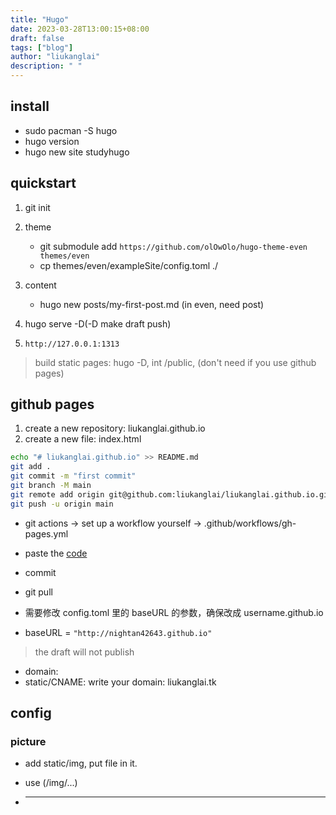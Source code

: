 ```yaml
---
title: "Hugo"
date: 2023-03-28T13:00:15+08:00
draft: false
tags: ["blog"]
author: "liukanglai"
description: " "
---
```


## install

- sudo pacman -S hugo
- hugo version
- hugo new site studyhugo

## quickstart

1. git init

2. theme

   - git submodule add `https://github.com/olOwOlo/hugo-theme-even themes/even`
   - cp themes/even/exampleSite/config.toml ./

3. content

   - hugo new posts/my-first-post.md (in even, need post)

4. hugo serve -D(-D make draft push)

5. `http://127.0.0.1:1313`

> build static pages: hugo -D, int /public, (don't need if you use github pages)

## github pages

1. create a new repository: liukanglai.github.io
2. create a new file: index.html

```bash
echo "# liukanglai.github.io" >> README.md
git add .
git commit -m "first commit"
git branch -M main
git remote add origin git@github.com:liukanglai/liukanglai.github.io.git
git push -u origin main
```

- git actions -> set up a workflow yourself -> .github/workflows/gh-pages.yml
- paste the [code](https://gohugo.io/hosting-and-deployment/hosting-on-github/)
- commit

- git pull

- 需要修改 config.toml 里的 baseURL 的参数，确保改成 username.github.io
- baseURL = `"http://nightan42643.github.io"`

> the draft will not publish

- domain:
- static/CNAME: write your domain: liukanglai.tk

## config

### picture

- add static/img, put file in it.
- use (/img/...)

- ***
